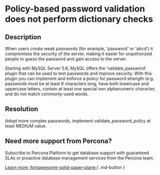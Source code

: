 # Policy-based password validation does not perform dictionary checks

## Description

When users create weak passwords (for example, 'password' or 'abcd') it compromises the security of the server, making it easier for unauthorized people to guess the password and gain access to the server. 

Starting with MySQL Server 5.6, MySQL offers the 'validate_password' plugin that can be used to test passwords and improve security. With this plugin you can implement and enforce a policy for password strength (e.g. passwords must be at least 8 characters long, have both lowercase and uppercase letters, contain at least one special non alphanumeric character, and do not match commonly-used words.

## Resolution

Adopt more complex passwords, implement  validate_password_policy at least MEDIUM value.

## Need more support from Percona?

Subscribe to Percona Platform to get database support with guaranteed SLAs or proactive database management services from the Percona team.

[Learn more :fontawesome-solid-paper-plane:](https://per.co.na/subscribe){ .md-button }
